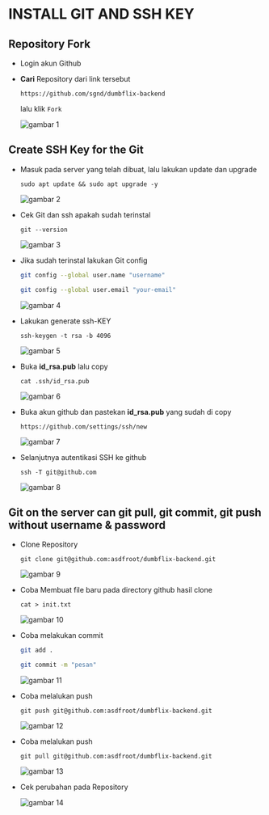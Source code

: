 # INSTALL GIT AND SSH KEY

## Repository Fork

-   Login akun Github

-   **Cari** Repository dari link tersebut

        https://github.com/sgnd/dumbflix-backend

    lalu klik `Fork`

    ![gambar 1](assets/2fromfork.png)

## Create SSH Key for the Git

-   Masuk pada server yang telah dibuat, lalu lakukan update dan upgrade

        sudo apt update && sudo apt upgrade -y

    ![gambar 2](assets/1update.png)

-   Cek Git dan ssh apakah sudah terinstal

        git --version

    ![gambar 3](assets/3gitversion.png)

-   Jika sudah terinstal lakukan Git config

    ```sh
    git config --global user.name "username"
    ```  
    ```sh
    git config --global user.email "your-email"
    ```
        
    ![gambar 4](assets/44.png)

-   Lakukan generate ssh-KEY

        ssh-keygen -t rsa -b 4096

    ![gambar 5](assets/4sshkey.png)

-   Buka **id_rsa.pub** lalu copy

        cat .ssh/id_rsa.pub

    ![gambar 6](assets/45bukarsa.png)

-   Buka akun github dan pastekan **id_rsa.pub** yang sudah di copy

        https://github.com/settings/ssh/new

    ![gambar 7](assets/5pastekey.png)

-   Selanjutnya autentikasi SSH ke github

        ssh -T git@github.com

    ![gambar 8](assets/6ssh-T.png)

## Git on the server can git pull, git commit, git push without username & password

-   Clone Repository

        git clone git@github.com:asdfroot/dumbflix-backend.git

    ![gambar 9](assets/7gitclone.png)

-   Coba Membuat file baru pada directory github hasil clone

        cat > init.txt

    ![gambar 10](assets/8buatfile.png)

-   Coba melakukan commit
    ```sh
    git add .
    ```
    ```sh
    git commit -m "pesan"
    ```
    ![gambar 11](assets/9gitcommit.png)

-   Coba melalukan push

        git push git@github.com:asdfroot/dumbflix-backend.git

    ![gambar 12](assets/10push.png)

-   Coba melalukan push

        git pull git@github.com:asdfroot/dumbflix-backend.git

    ![gambar 13](assets/11.png)

-   Cek perubahan pada Repository

    ![gambar 14](assets/12cek.png)
